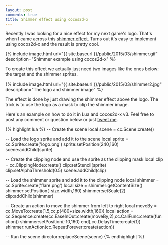 ```yaml
---
layout: post
comments: true
title: Shimmer effect using cocos2d-x
---
```


Recently I was looking for a nice effect for my next game's logo. That's when I came across this [shimmer effect](https://github.com/facebook/Shimmer). Turns out it's easy to implement using cocos2d-x and the result is pretty cool.

{% include image.html url="{{ site.baseurl }}/public/2015/03/shimmer.gif" description="Shimmer example using cocos2d-x" %}

To create this effect we actually just need two images like the ones below: the target and the shimmer sprites.

{% include image.html url="{{ site.baseurl }}/public/2015/03/shimmer2.jpg" description="The logo and shimmer image" %}

The effect is done by just drawing the shimmer effect above the logo. The trick is to use the logo as a mask to clip the shimmer image.

Here's an example on how to do it in Lua and cocos2d-x v3. Feel free to post any comment or question below or just [tweet me](http://twitter.com/laurentzubiaur).

{% highlight lua %}
-- Create the scene
local scene = cc.Scene:create()

-- Load the logo sprite and add it to the scene
local sprite = cc.Sprite:create('logo.png')
sprite:setPosition(240,160)
scene:addChild(sprite)

-- Create the clipping node and use the sprite as the clipping mask
local clip = cc.ClippingNode:create()
clip:setStencil(sprite)
clip:setAlphaThreshold(0.5)
scene:addChild(clip)

-- Load the shimmer sprite and add it to the clipping node
local shimmer = cc.Sprite:create('flare.png')
local size = shimmer:getContentSize()
shimmer:setPosition(-size.width,160)
shimmer:setScale(2)
clip:addChild(shimmer)

-- Create an action to move the shimmer from left to right
local moveBy = cc.MoveTo:create(1.5,cc.p(480+size.width,160))
local action = cc.Sequence:create(cc.EaseInOut:create(moveBy,2),cc.CallFunc:create(function()
shimmer:setPosition(-10,160) end),cc.DelayTime:create(1))
shimmer:runAction(cc.RepeatForever:create(action))

-- Run the scene
director:replaceScene(scene)
{% endhighlight %}
